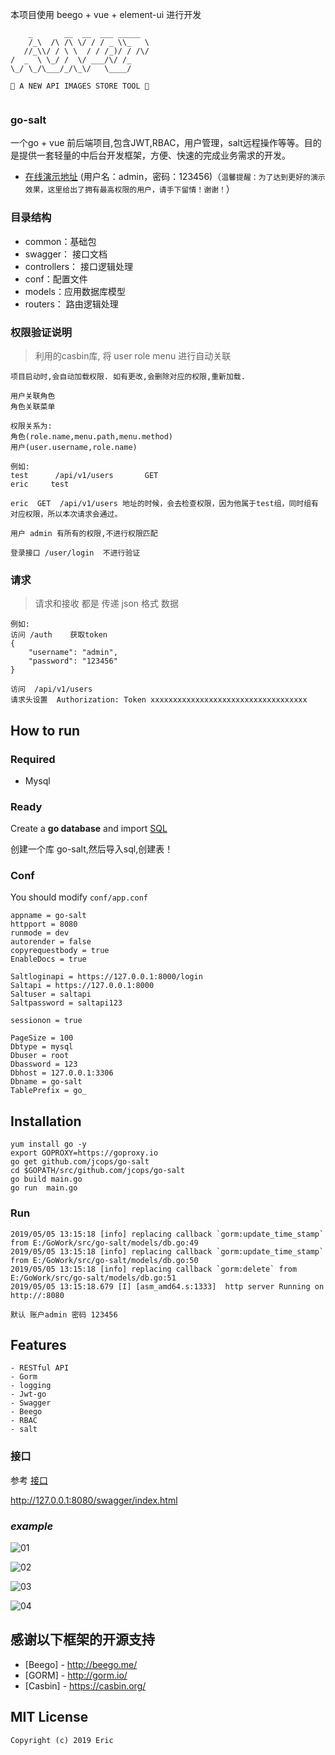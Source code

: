 本项目使用 beego + vue + element-ui 进行开发

```text
    _       __  __  ___ _____
    /_\  /\ /\ \/ / / _ \\_   \
   //_\\/ / \ \  / / /_)/ / /\/
/  _  \ \_/ /  \/ ___/\/ /_
\_/ \_/\___/_/\_\/   \____/

🍭 A NEW API IMAGES STORE TOOL 🍭


```

### go-salt

一个go + vue 前后端项目,包含JWT,RBAC，用户管理，salt远程操作等等。目的是提供一套轻量的中后台开发框架，方便、快速的完成业务需求的开发。 

- [在线演示地址](http://118.25.39.84:10010) (用户名：admin，密码：123456)（`温馨提醒：为了达到更好的演示效果，这里给出了拥有最高权限的用户，请手下留情！谢谢！`）

  

### 目录结构

- common：基础包
- swagger： 接口文档
- controllers： 接口逻辑处理
- conf：配置文件
- models：应用数据库模型
- routers： 路由逻辑处理

### 权限验证说明

> 利用的casbin库, 将 user role menu 进行自动关联

```
项目启动时,会自动加载权限. 如有更改,会删除对应的权限,重新加载.

用户关联角色  
角色关联菜单  

权限关系为:
角色(role.name,menu.path,menu.method)  
用户(user.username,role.name)

例如:
test      /api/v1/users       GET
eric     test

eric  GET  /api/v1/users 地址的时候，会去检查权限，因为他属于test组，同时组有对应权限，所以本次请求会通过。

用户 admin 有所有的权限,不进行权限匹配

登录接口 /user/login  不进行验证
```

### 请求

> 请求和接收 都是 传递 json 格式 数据

```
例如:
访问 /auth    获取token
{
	"username": "admin",
	"password": "123456"
}

访问  /api/v1/users   
请求头设置  Authorization: Token xxxxxxxxxxxxxxxxxxxxxxxxxxxxxxxxxxx
```



## How to run

### Required

- Mysql

### Ready

Create a **go database** and import [SQL](https://github.com/jcops/go-salt/blob/master/data/go.sql)

创建一个库 go-salt,然后导入sql,创建表！

### Conf

You should modify `conf/app.conf`

```
appname = go-salt
httpport = 8080
runmode = dev
autorender = false
copyrequestbody = true
EnableDocs = true

Saltloginapi = https://127.0.0.1:8000/login
Saltapi = https://127.0.0.1:8000
Saltuser = saltapi
Saltpassword = saltapi123

sessionon = true

PageSize = 100
Dbtype = mysql
Dbuser = root
Dbassword = 123
Dbhost = 127.0.0.1:3306
Dbname = go-salt
TablePrefix = go_
```

## Installation

```
yum install go -y 
export GOPROXY=https://goproxy.io
go get github.com/jcops/go-salt
cd $GOPATH/src/github.com/jcops/go-salt
go build main.go
go run  main.go  
```

### Run

```
2019/05/05 13:15:18 [info] replacing callback `gorm:update_time_stamp` from E:/GoWork/src/go-salt/models/db.go:49
2019/05/05 13:15:18 [info] replacing callback `gorm:update_time_stamp` from E:/GoWork/src/go-salt/models/db.go:50
2019/05/05 13:15:18 [info] replacing callback `gorm:delete` from E:/GoWork/src/go-salt/models/db.go:51
2019/05/05 13:15:18.679 [I] [asm_amd64.s:1333]  http server Running on http://:8080

默认 账户admin 密码 123456  
```



## Features

```
- RESTful API
- Gorm
- logging
- Jwt-go
- Swagger
- Beego
- RBAC
- salt
```

### 接口

参考 [接口](https://github.com/jcops/go-salt/blob/master/salt-api.md)

http://127.0.0.1:8080/swagger/index.html



### *example* 

![01](https://github.com/jcops/go-salt/blob/master/data/04.png)

![02](https://github.com/jcops/go-salt/blob/master/data/04.png)

![03](https://github.com/jcops/go-salt/blob/master/data/04.png)

![04](https://github.com/jcops/go-salt/blob/master/data/04.png)



## 感谢以下框架的开源支持

- [Beego] - <http://beego.me/>
- [GORM] - <http://gorm.io/>
- [Casbin] - <https://casbin.org/>

## MIT License

```
Copyright (c) 2019 Eric
```

